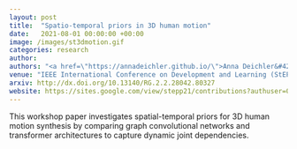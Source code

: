 ```yaml
---
layout: post
title:  "Spatio-temporal priors in 3D human motion"
date:   2021-08-01 00:00:00 +00:00
image: /images/st3dmotion.gif
categories: research
author: 
authors: "<a href=\"https://annadeichler.github.io/\">Anna Deichler&#42;</a>, <strong>Kiran Chhatre&#42;</strong>, <a href=\"https://www.kth.se/profile/chpeters\">Christopher Peters</a>, <a href=\"https://www.kth.se/profile/beskow\">Jonas Beskow</a> (&#42 denotes equal contribution)"
venue: "IEEE International Conference on Development and Learning (StEPP) workshop"
arxiv: http://dx.doi.org/10.13140/RG.2.2.28042.80327
website: https://sites.google.com/view/stepp21/contributions?authuser=0
---
```

This workshop paper investigates spatial-temporal priors for 3D human motion synthesis by comparing graph convolutional networks and transformer architectures to capture dynamic joint dependencies.